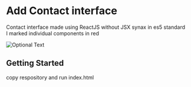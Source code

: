 # Add Contact interface

Contact interface made using ReactJS without JSX synax in es5 standard   
I marked individual components in red

![Optional Text](../master/img.png)

## Getting Started

copy respository and run index.html
